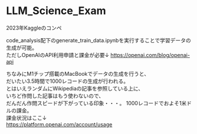 # LLM_Science_Exam
2023年Kaggleのコンペ

code_analysis配下のgenerate_train_data.ipynbを実行することで学習データの生成が可能。  
ただしOpenAIのAPI利用申請と課金が必要↓
https://openai.com/blog/openai-api

ちなみにM1チップ搭載のMacBookでデータの生成を行うと、  
だいたい3.5時間で1000レコードの生成が行われる。  
とはいえランダムにWikipediaの記事を参照している上に、  
いちど作問した記事はもう使わないので、  
だんだん作問スピードが下がっている印象・・・。
1000レコードでおよそ1米ドルの課金。  
課金状況はここ↓  
https://platform.openai.com/account/usage